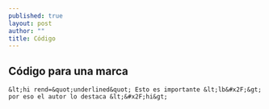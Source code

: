 ```yaml
---
published: true
layout: post
author: ""
title: Código
---
```



## Código para una marca

	&lt;hi rend=&quot;underlined&quot; Esto es importante &lt;lb&#x2F;&gt; por eso el autor lo destaca &lt;&#x2F;hi&gt;